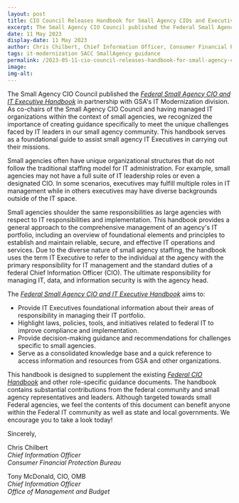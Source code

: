 ```yaml
---
layout: post
title: CIO Council Releases Handbook for Small Agency CIOs and Executives
excerpt: The Small Agency CIO Council published the Federal Small Agency CIO and IT Executive Handbook in partnership with GSA’s IT Modernization division. Small agencies often have unique organizational structures that do not follow the traditional staffing model for IT administration. We recognized the importance of creating guidance specifically to meet the unique challenges faced by IT leaders in our small agency community. This handbook serves as a foundational guide to assist small agency IT Executives in carrying out their missions.
date: 11 May 2023
display-date: 11 May 2023
author: Chris Chilbert, Chief Information Officer, Consumer Financial Protection Bureau, Co-Chair of Small Agency CIO Council and Tony McDonald, CIO, OMB, Chief Information Officer, Office of Management and Budget, Co-Chair of Small Agency CIO Council
tags: it-modernization SACC SmallAgency guidance
permalink: /2023-05-11-cio-council-releases-handbook-for-small-agency-cios-and-executives/
image: 
img-alt: 
---
```

The Small Agency CIO Council published the <a href="{{site.baseurl}}/assets/files/Small Agency CIO and IT Executive Handbook_FINAL 508.pdf"><i>Federal Small Agency CIO and IT Executive Handbook</i></a> in partnership with GSA's IT Modernization division. As co-chairs of the Small Agency CIO Council and having managed IT organizations within the context of small agencies, we recognized the importance of creating guidance specifically to meet the unique challenges faced by IT leaders in our small agency community. This handbook serves as a foundational guide to assist small agency IT Executives in carrying out their missions.

Small agencies often have unique organizational structures that do not follow the traditional staffing model for IT administration. For example, small agencies may not have a full suite of IT leadership roles or even a designated CIO. In some scenarios, executives may fulfill multiple roles in IT management while in others executives may have diverse backgrounds outside of the IT space.  

Small agencies shoulder the same responsibilities as large agencies with respect to IT responsibilities and implementation. This handbook provides a general approach to the comprehensive management of an agency's IT portfolio, including an overview of foundational elements and principles to establish and maintain reliable, secure, and effective IT operations and services. Due to the diverse nature of small agency staffing, the handbook uses the term IT Executive to refer to the individual at the agency with the primary responsibility for IT management and the standard duties of a federal Chief Information Officer (CIO). The ultimate responsibility for managing IT, data, and information security is with the agency head.

The <a href="{{site.baseurl}}/assets/files/Small Agency CIO and IT Executive Handbook_FINAL 508.pdf"><i>Federal Small Agency CIO and IT Executive Handbook</i></a> aims to:

- Provide IT Executives foundational information about their areas of responsibility in managing their IT portfolio.
- Highlight laws, policies, tools, and initiatives related to federal IT to improve compliance and implementation.
- Provide decision-making guidance and recommendations for challenges specific to small agencies.
- Serve as a consolidated knowledge base and a quick reference to access information and resources from GSA and other organizations.

This handbook is designed to supplement the existing [*Federal CIO Handbook*]({{site.baseurl}}/cio-handbook/) and other role-specific guidance documents. The handbook contains substantial contributions from the federal community and small agency representatives and leaders. Although targeted towards small Federal agencies, we feel the contents of this document can benefit anyone within the Federal IT community as well as state and local governments. We encourage you to take a look today!

Sincerely,

Chris Chilbert<br>
<i>Chief Information Officer</i><br>
<i>Consumer Financial Protection Bureau</i>

Tony McDonald, CIO, OMB<br>
<i>Chief Information Officer</i><br>
<i>Office of Management and Budget</i>
